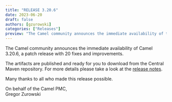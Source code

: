 ```yaml
---
title: "RELEASE 3.20.6"
date: 2023-06-20
draft: false
authors: [gzurowski]
categories: ["Releases"]
preview: "The Camel community announces the immediate availability of the new Camel 3.20.6 LTS release"
---
```


The Camel community announces the immediate availability of Camel 3.20.6, a patch release with 20 fixes and improvements.

The artifacts are published and ready for you to download from the Central Maven repository. For more details please take a look at the [release notes](/releases/release-3.20.6/).

Many thanks to all who made this release possible.

On behalf of the Camel PMC,  
Gregor Zurowski
